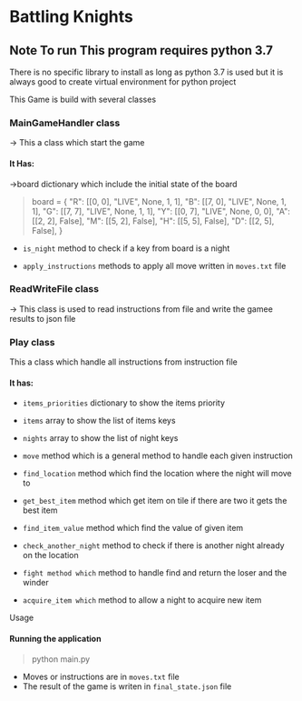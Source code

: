 # Battling Knights
## Note To run This program requires python  3.7

There is no specific library to install as long as python 3.7 is used but it is always good to create virtual environment for python project


This Game is build with several classes

### MainGameHandler class

-> This a class which start the game 
#### It Has:
 ->board dictionary which include the initial state of the board
  >  board = {
        "R": [[0, 0], "LIVE", None, 1, 1],
        "B": [[7, 0], "LIVE", None, 1, 1],
        "G": [[7, 7], "LIVE", None, 1, 1],
        "Y": [[0, 7], "LIVE", None, 0, 0],
        "A": [[2, 2], False],
        "M": [[5, 2], False],
        "H": [[5, 5], False],
        "D": [[2, 5], False],
    }

* `is_night` method to check if a key from board is a night
 
* `apply_instructions` methods to apply all move written in `moves.txt` file
 

### ReadWriteFile class
-> This class is used to read instructions from file and write the gamee results to json file

### Play class

This a class which handle all instructions from instruction file
 
#### It has:
* `items_priorities` dictionary to show the items priority
* `items` array to show the list of items keys
* `nights` array to show the list of night keys 
* `move` method which is a general method to handle each given instruction 

* `find_location` method which find the location where the night will move to

* `get_best_item` method which get item on tile if there are two it gets the best item

* `find_item_value` method which find the value of given item

* `check_another_night` method to check if there is another night already on the location

* `fight method which` method to handle find and return the loser and the winder 

* `acquire_item which` method to allow a night to acquire new item

Usage

#### Running the application 
 > python main.py

* Moves or instructions are in `moves.txt` file
* The result of the game is writen in `final_state.json` file


  



    


